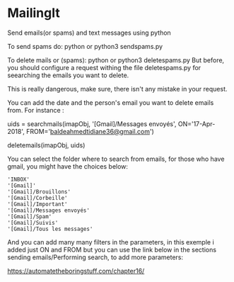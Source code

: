 # MailingIt
Send emails(or spams) and text messages using python

To send spams do: python or python3 sendspams.py 

To delete mails or (spams): python or python3 deletespams.py
But before, you should configure a request withing the file deletespams.py for seearching the emails you want to delete.

This is really dangerous, make sure, there isn't any mistake in your request.

You can add the date and the person's email you want to delete emails from. For instance :

 uids = searchmails(imapObj,
                    '[Gmail]/Messages envoyés',
                     ON='17-Apr-2018',
                     FROM='baldeahmedtidiane36@gmail.com')

 deletemails(imapObj, uids)
 
 You can select the folder where to search from emails, for those who have gmail, you might have the choices below:
     
    'INBOX'
    '[Gmail]'
    '[Gmail]/Brouillons'
    '[Gmail]/Corbeille'
    '[Gmail]/Important'
    '[Gmail]/Messages envoyés'
    '[Gmail]/Spam'
    '[Gmail]/Suivis'
    '[Gmail]/Tous les messages'
   
And you can add many many filters in the parameters, in this exemple i added just ON and FROM but you can use the link below
in the sections sending emails/Performing search, to add more parameters:

https://automatetheboringstuff.com/chapter16/

